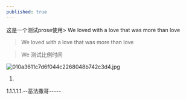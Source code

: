 ```yaml
---
published: true
---
```


这是一个测试prose使用> We loved with a love that was more than love

> We loved with a love that was more than love

> We 测试比例时间


![010a3611c7d6f044c2268048b742c3d4.jpg]({{site.baseurl}}/_posts/010a3611c7d6f044c2268048b742c3d4.jpg)


1.
1.1.1.1.1.--恶法撒哥-----
